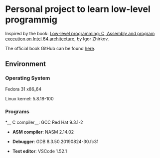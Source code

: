 # Personal project to learn low-level programmig

Inspired by the book: [Low-level programming: C, Assembly and program execution on Intel 64 architecture](https://www.apress.com/br/book/9781484224021), by Igor Zhirkov.

The official book GitHub can be found [here](https://github.com/Apress/low-level-programming).

## Environment

### Operating System
Fedora 31 x86_64

Linux kernel: 5.8.18-100

### Programs
*__ C compiler__: GCC Red Hat 9.3.1-2

* __ASM compiler__: NASM 2.14.02

* __Debugger__: GDB 8.3.50.20190824-30.fc31

* __Text editor__: VSCode 1.52.1



